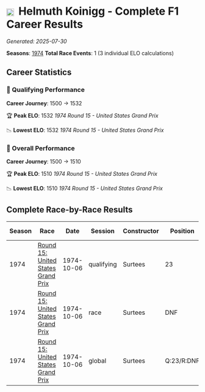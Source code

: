 # <img src="https://upload.wikimedia.org/wikipedia/commons/4/41/Flag_of_Austria.svg" alt="Austria" width="20" height="auto" style="vertical-align: middle; margin-right: 5px;" onerror="this.outerHTML='🇦🇹'; this.style.marginRight='5px';"/> Helmuth Koinigg - Complete F1 Career Results

*Generated: 2025-07-30*

**Seasons**: [1974](../results/1974-season-report.md)
**Total Race Events**: 1 (3 individual ELO calculations)

## Career Statistics

### 🏁 Qualifying Performance
**Career Journey**: 1500 → 1532

🏆 **Peak ELO**: 1532
   *1974 Round 15 - United States Grand Prix*

📉 **Lowest ELO**: 1532
   *1974 Round 15 - United States Grand Prix*

### 🌟 Overall Performance
**Career Journey**: 1500 → 1510

🏆 **Peak ELO**: 1510
   *1974 Round 15 - United States Grand Prix*

📉 **Lowest ELO**: 1510
   *1974 Round 15 - United States Grand Prix*


## Complete Race-by-Race Results

| Season | Race | Date | Session | Constructor | Position | Starting ELO | ELO Change | Final ELO | Teammate |
|--------|------|------|---------|-------------|----------|--------------|------------|-----------|----------|
| 1974 | [Round 15: United States Grand Prix](../results/1974-season-report.md#round-15-united-states-grand-prix) | 1974-10-06 | qualifying | Surtees | 23 | 1500 | +32 | 1532 | <img src="https://upload.wikimedia.org/wikipedia/commons/c/c3/Flag_of_France.svg" alt="France" width="20" height="auto" style="vertical-align: middle; margin-right: 5px;" onerror="this.outerHTML='🇫🇷'; this.style.marginRight='5px';"/> José Dolhem |
| 1974 | [Round 15: United States Grand Prix](../results/1974-season-report.md#round-15-united-states-grand-prix) | 1974-10-06 | race | Surtees | DNF | 1500 | N/A | 1500 | <img src="https://upload.wikimedia.org/wikipedia/commons/c/c3/Flag_of_France.svg" alt="France" width="20" height="auto" style="vertical-align: middle; margin-right: 5px;" onerror="this.outerHTML='🇫🇷'; this.style.marginRight='5px';"/> José Dolhem |
| 1974 | [Round 15: United States Grand Prix](../results/1974-season-report.md#round-15-united-states-grand-prix) | 1974-10-06 | global | Surtees | Q:23/R:DNF | 1500 | +10 | 1510 | <img src="https://upload.wikimedia.org/wikipedia/commons/c/c3/Flag_of_France.svg" alt="France" width="20" height="auto" style="vertical-align: middle; margin-right: 5px;" onerror="this.outerHTML='🇫🇷'; this.style.marginRight='5px';"/> José Dolhem |
